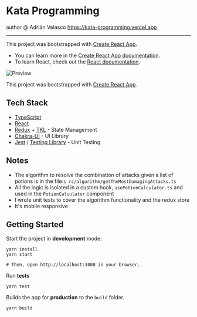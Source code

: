 # Kata Programming

author @ Adrián Velasco
https://kata-programming.vercel.app

---

This project was bootstrapped with [Create React App](https://github.com/facebook/create-react-app).

- You can learn more in the [Create React App documentation](https://facebook.github.io/create-react-app/docs/getting-started).
- To learn React, check out the [React documentation](https://reactjs.org/).

![Preview](https://personal-images-hub.s3.us-east-1.amazonaws.com/Screen%20Shot%202021-10-20%20at%202.38.13%20AM.png)

This project was bootstrapped with [Create React App](https://github.com/facebook/create-react-app).

## Tech Stack

- [TypeScript](https://github.com/microsoft/TypeScript)
- [React](https://reactjs.org)
- [Redux](https://github.com/reduxjs/redux) + [TKL](https://redux-toolkit.js.org/) - State Management
- [Chakra-UI](https://chakra-ui.com/) - UI Library
- [Jest](https://jestjs.io/) / [Testing Library](https://testing-library.com/) - Unit Testing

## Notes

- The algorithm to resolve the combination of attacks given a list of potions is in the file:`s rc/algorithm/getTheMostDamagingAttacks.ts`
- All the logic is isolated in a custom hook, `usePotionCalculator.ts` and used in the `PotionCalculator` component
- I wrote unit tests to cover the algorithm functionality and the redux store
- It's mobile responsive

## Getting Started

Start the project in **development** mode:

```
yarn install
yarn start

# Then, open http://localhost:3000 in your browser.
```

Run **tests**

```
yarn test
```

Builds the app for **production** to the `build` folder.

```
yarn build
```
